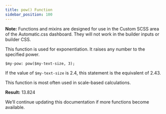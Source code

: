 ```yaml
---
title: pow() Function
sidebar_position: 100
---
```


**Note:** Functions and mixins are designed for use in the Custom SCSS area of the Automatic.css dashboard. They will not work in the builder inputs or builder CSS.

This function is used for exponentiation. It raises any number to the specified power.

```HTML
$my-pow: pow($my-text-size, 3);
```

If the value of `$my-text-size` is 2.4, this statement is the equivalent of 2.43.

This function is most often used in scale-based calculations.

**Result:** 13.824

We’ll continue updating this documentation if more functions become available.

